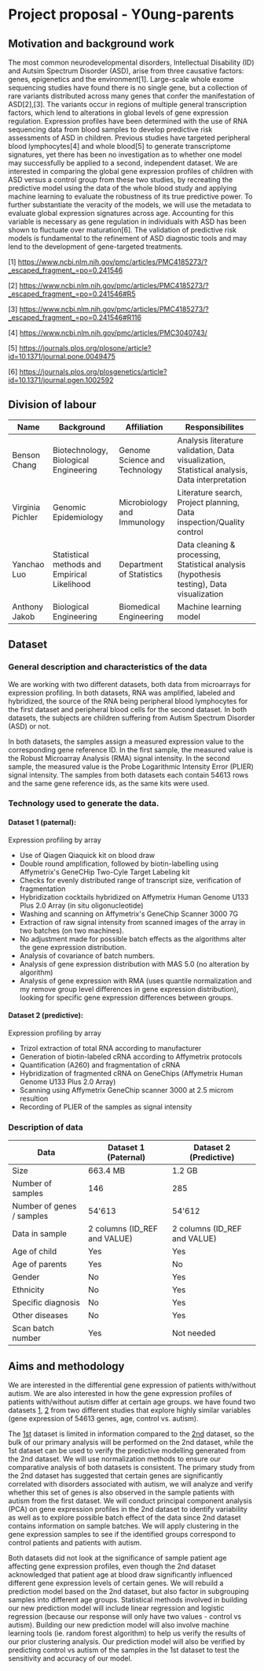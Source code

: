 # Project proposal - Y0ung-parents

## Motivation and background work

The most common neurodevelopmental disorders, Intellectual Disability (ID) and Autsim Spectrum Disorder (ASD), arise from three causative factors: genes, epigenetics and the environment[1]. Large-scale whole exome sequencing studies have found there is no single gene, but a collection of rare variants distributed across many genes that confer the manifestation of ASD[2],[3]. The variants occur in regions of multiple general transcription factors, which lend to alterations in global levels of gene expression regulation. Expression profiles have been determined with the use of RNA sequencing data from blood samples to develop predictive risk assessments of ASD in children. Previous studies have targeted peripheral blood lymphocytes[4] and whole blood[5] to generate transcriptome signatures, yet there has been no investigation as to whether one model may successfully be applied to a second, independent dataset. We are interested in comparing the global gene expression profiles of children with ASD versus a control group from these two studies, by recreating the predictive model using the data of the whole blood study and applying machine learning to evaluate the robustness of its true predictive power. To further substantiate the veracity of the models, we will use the metadata to evaluate global expression signatures across age. Accounting for this variable is necessary as gene regulation in individuals with ASD has been shown to fluctuate over maturation[6]. The validation of predictive risk models is fundamental to the refinement of ASD diagnostic tools and may lend to the development of gene-targeted treatments.


[1] https://www.ncbi.nlm.nih.gov/pmc/articles/PMC4185273/?_escaped_fragment_=po=0.241546

[2] https://www.ncbi.nlm.nih.gov/pmc/articles/PMC4185273/?_escaped_fragment_=po=0.241546#R5

[3] https://www.ncbi.nlm.nih.gov/pmc/articles/PMC4185273/?_escaped_fragment_=po=0.241546#R116

[4] https://www.ncbi.nlm.nih.gov/pmc/articles/PMC3040743/

[5] https://journals.plos.org/plosone/article?id=10.1371/journal.pone.0049475

[6] https://journals.plos.org/plosgenetics/article?id=10.1371/journal.pgen.1002592​


## Division of labour 

| Name | Background | Affiliation | Responsibilites | 
| ------------- | ------------- | ------------- | ------------- |
| Benson Chang | Biotechnology, Biological Engineering | Genome Science and Technology |  Analysis literature validation, Data visualization, Statistical analysis, Data interpretation |
| Virginia Pichler |  Genomic Epidemiology| Microbiology and Immunology | Literature search, Project planning, Data inspection/Quality control |
| Yanchao Luo | Statistical methods and Empirical Likelihood | Department of Statistics | Data cleaning & processing, Statistical analysis (hypothesis testing), Data visualization | 
| Anthony Jakob | Biological Engineering | Biomedical Engineering | Machine learning model |

## Dataset

### General description and characteristics of the data

We are working with two different datasets, both data from microarrays for expression profiling.
In both datasets, RNA was amplified, labeled and hybridized, the source of the RNA being peripheral blood lymphocytes for the first dataset and peripheral blood cells for the second dataset.
In both datasets, the subjects are children suffering from Autism Spectrum Disorder (ASD) or not.

In both datasets, the samples assign a measured expression value to the corresponding gene reference ID.
In the first sample, the measured value is the Robust Microarray Analysis (RMA) signal intensity.
In the second sample, the measured value is the Probe Logarithmic Intensity Error (PLIER) signal intensity.
The samples from both datasets each contain 54613 rows and the same gene reference ids, as the same kits were used.


### Technology used to generate the data.

#### Dataset 1 (paternal): 
Expression profiling by array
- Use of Qiagen Qiaquick kit on blood draw
- Double round amplification, followed by biotin-labelling using Affymetrix's GeneCHip Two-Cyle Target Labeling kit
- Checks for evenly distributed range of transcript size, verification of fragmentation
- Hybridization cocktails hybridized on Affymetrix Human Genome U133 Plus 2.0 Array (in situ oligonucleotide)
- Washing and scanning on Affymetrix's GeneChip Scanner 3000 7G
- Extraction of raw signal intensity from scanned images of the array in two batches (on two machines).
- No adjustment made for possible batch effects as the algorithms alter the gene expression distribution.
- Analysis of covariance of batch numbers.
- Analysis of gene expression distribution with MAS 5.0 (no alteration by algorithm)
- Analysis of gene expression with RMA (uses quantile normalization and my remove group level differences in gene expression distribution), looking for specific gene expression differences between groups.

#### Dataset 2 (predictive):
Expression profiling by array
- Trizol extraction of total RNA according to manufacturer
- Generation of biotin-labeled cRNA according to Affymetrix protocols
- Quantification (A260) and fragmentation of cRNA
- Hybridization of fragmented cRNA on GeneChips (Affymetrix Human Genome U133 Plus 2.0 Array)
- Scanning using Affymetrix GeneChip scanner 3000 at 2.5 microm resultion
- Recording of PLIER of the samples as signal intensity

### Description of data

| Data | Dataset 1 (Paternal) | Dataset 2 (Predictive) |
| ---- | -------------------- | ---------------------- |
| Size | 663.4 MB 			  | 1.2 GB				   |
| Number of samples | 146	  | 285					   |
| Number of genes / samples | 54'613 | 54'612		   |
| Data in sample | 2 columns (ID_REF and VALUE) | 2 columns (ID_REF and VALUE) |
| Age of child | Yes		  | Yes 				   |
| Age of parents | Yes		  | No 					   |
| Gender | No		  		  | Yes 				   |
| Ethnicity | No			  | Yes					   |
| Specific diagnosis | No	  | Yes 				   |
| Other diseases | No		  | Yes					   |
| Scan batch number | Yes     | Not needed			   |

## Aims and methodology

We are interested in the differential gene expression of patients with/without autism. We are also interested in how the gene expression profiles of patients with/without autism differ at certain age groups. we have found two datasets [1](https://www.ncbi.nlm.nih.gov/geo/query/acc.cgi?acc=GSE25507), [2](https://www.ncbi.nlm.nih.gov/geo/query/acc.cgi?acc=GSE18123) from two different studies that explore highly similar variables (gene expression of 54613 genes, age, control vs. autism).

The [1st](https://www.ncbi.nlm.nih.gov/geo/query/acc.cgi?acc=GSE25507) dataset is limited in information compared to the [2nd](https://www.ncbi.nlm.nih.gov/geo/query/acc.cgi?acc=GSE18123) dataset, so the bulk of our primary analysis will be performed on the 2nd dataset, while the 1st dataset can be used to verify the predictive modelling generated from the 2nd dataset. We will use normalization methods to ensure our comparative analysis of both datasets is consistent. The primary study from the 2nd dataset has suggested that certain genes are significantly correlated with disorders associated with autism, we will analyze and verify whether this set of genes is also observed in the sample patients with autism from the first dataset. We will conduct principal component analysis (PCA) on gene expression profiles in the 2nd dataset to identify variability as well as to explore possible batch effect of the data since 2nd dataset contains information on sample batches. We will apply clustering in the gene expression samples to see if the identified groups correspond to control patients and patients with autism.

Both datasets did not look at the significance of sample patient age affecting gene expression profiles, even though the 2nd dataset acknowledged that patient age at blood draw significantly influenced different gene expression levels of certain genes. We will rebuild a prediction model based on the 2nd dataset, but also factor in subgrouping samples into different age groups. Statistical methods involved in building our new prediction model will include linear regression and logistic regression (because our response will only have two values - control vs autism). Building our new prediction model will also involve machine learning tools (ie. random forest algorithm) to help us verify the results of our prior clustering analysis. Our prediction model will also be verified by predicting control vs autism of the samples in the 1st dataset to test the sensitivity and accuracy of our model.
